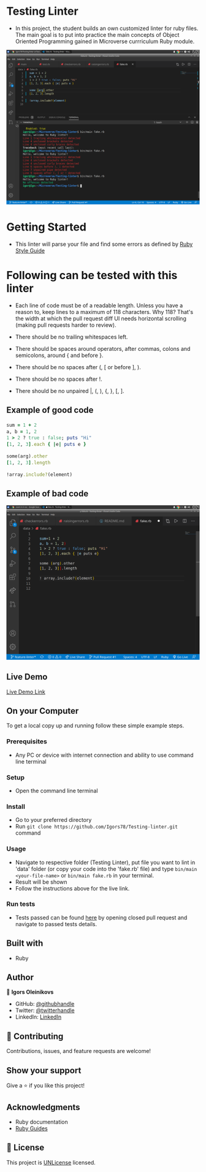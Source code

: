 # Testing Linter

- In this project, the student builds an own customized linter for ruby files.
  The main goal is to put into practice the main concepts of Object Oriented
  Programming gained in Microverse currriculum Ruby module.

![screenshot](screenshot.png)

# Getting Started

- This linter will parse your file and find some errors as defined by
  [Ruby Style Guide](https://github.com/github/rubocop-github/blob/master/STYLEGUIDE.md)

# Following can be tested with this linter

- Each line of code must be of a readable length. Unless you have a reason to,
  keep lines to a maximum of 118 characters. Why 118? That's the width at which
  the pull request diff UI needs horizontal scrolling (making pull requests
  harder to review).

- There should be no trailing whitespaces left.

- There should be spaces around operators, after commas, colons and semicolons,
  around { and before }.

- There should be no spaces after (, [ or before ], ).

- There should be no spaces after !.

- There should be no unpaired |, (, ), {, }, [, ].

## Example of good code

```ruby
sum = 1 + 2
a, b = 1, 2
1 > 2 ? true : false; puts "Hi"
[1, 2, 3].each { |e| puts e }
```

```ruby
some(arg).other
[1, 2, 3].length
```

```ruby
!array.include?(element)
```

## Example of bad code

![badcode](screenshot1.png)

## Live Demo

[Live Demo Link](https://repl.it/@Igors78/Testing-linter#bin/main)

## On your Computer

To get a local copy up and running follow these simple example steps.

### Prerequisites

- Any PC or device with internet connection and ability to use command line
  terminal

### Setup

- Open the command line terminal

### Install

- Go to your preferred directory
- Run `git clone https://github.com/Igors78/Testing-linter.git` command

### Usage

- Navigate to respective folder (Testing Linter), put file you want to lint in
  'data' folder (or copy your code into the 'fake.rb' file) and type
  `bin/main <your-file-name>` or `bin/main fake.rb` in your terminal.
- Result will be shown
- Follow the instructions above for the live link.

### Run tests

- Tests passed can be found
  [here](https://github.com/Igors78/Testing-linter/pulls) by opening closed pull
  request and navigate to passed tests details.

## Built with

- Ruby

## Author

👤 **Igors Oleinikovs**

- GitHub: [@githubhandle](https://github.com/Igors78)
- Twitter: [@twitterhandle](https://twitter.com/oleinikovs)
- LinkedIn: [LinkedIn](https://www.linkedin.com/in/igors-oleinikovs-17a10958/)

## 🤝 Contributing

Contributions, issues, and feature requests are welcome!

## Show your support

Give a ⭐️ if you like this project!

## Acknowledgments

- Ruby documentation
- [Ruby Guides](https://www.rubyguides.com/)

## 📝 License

This project is [UNLicense](./LICENSE) licensed.
